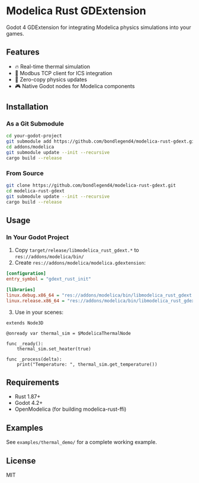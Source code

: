 # Modelica Rust GDExtension

Godot 4 GDExtension for integrating Modelica physics simulations into your games.

## Features

- 🔥 Real-time thermal simulation
- 🔌 Modbus TCP client for ICS integration
- 🚀 Zero-copy physics updates
- 🎮 Native Godot nodes for Modelica components

## Installation

### As a Git Submodule
```bash
cd your-godot-project
git submodule add https://github.com/bondlegend4/modelica-rust-gdext.git addons/modelica
cd addons/modelica
git submodule update --init --recursive
cargo build --release
```

### From Source
```bash
git clone https://github.com/bondlegend4/modelica-rust-gdext.git
cd modelica-rust-gdext
git submodule update --init --recursive
cargo build --release
```

## Usage

### In Your Godot Project

1. Copy `target/release/libmodelica_rust_gdext.*` to `res://addons/modelica/bin/`
2. Create `res://addons/modelica/modelica.gdextension`:
```ini
[configuration]
entry_symbol = "gdext_rust_init"

[libraries]
linux.debug.x86_64 = "res://addons/modelica/bin/libmodelica_rust_gdext.so"
linux.release.x86_64 = "res://addons/modelica/bin/libmodelica_rust_gdext.so"
```

3. Use in your scenes:
```gdscript
extends Node3D

@onready var thermal_sim = $ModelicaThermalNode

func _ready():
    thermal_sim.set_heater(true)

func _process(delta):
    print("Temperature: ", thermal_sim.get_temperature())
```

## Requirements

- Rust 1.87+
- Godot 4.2+
- OpenModelica (for building modelica-rust-ffi)

## Examples

See `examples/thermal_demo/` for a complete working example.

## License

MIT
